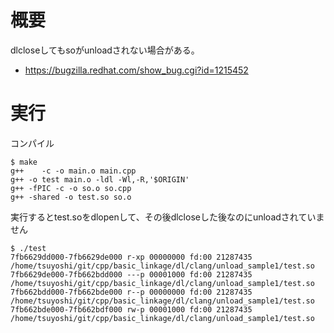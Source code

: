 # 概要
dlcloseしてもsoがunloadされない場合がある。
- https://bugzilla.redhat.com/show_bug.cgi?id=1215452

# 実行
コンパイル
```
$ make
g++    -c -o main.o main.cpp
g++ -o test main.o -ldl -Wl,-R,'$ORIGIN'
g++ -fPIC -c -o so.o so.cpp
g++ -shared -o test.so so.o
```

実行するとtest.soをdlopenして、その後dlcloseした後なのにunloadされていません
```
$ ./test
7fb6629dd000-7fb6629de000 r-xp 00000000 fd:00 21287435                   /home/tsuyoshi/git/cpp/basic_linkage/dl/clang/unload_sample1/test.so
7fb6629de000-7fb662bdd000 ---p 00001000 fd:00 21287435                   /home/tsuyoshi/git/cpp/basic_linkage/dl/clang/unload_sample1/test.so
7fb662bdd000-7fb662bde000 r--p 00000000 fd:00 21287435                   /home/tsuyoshi/git/cpp/basic_linkage/dl/clang/unload_sample1/test.so
7fb662bde000-7fb662bdf000 rw-p 00001000 fd:00 21287435                   /home/tsuyoshi/git/cpp/basic_linkage/dl/clang/unload_sample1/test.so
```
